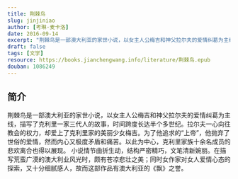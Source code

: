 ```yaml
---
title: 荆棘鸟
slug: jinjiniao
author: [考琳·麦卡洛]
date: 2016-09-14
excerpt: "荆棘鸟是一部澳大利亚的家世小说，以女主人公梅吉和神父拉尔夫的爱情纠葛为主线，描写了克利里一家三代人的故事，时间跨度长达半个多世纪。拉尔夫一心向往教会的权力，却爱上了克利里家的美丽少女梅吉。"
draft: false
tags: [文学]
resource: https://books.jianchengwang.info/literature/荆棘鸟.epub
douban: 1086249
---
```


## 简介

荆棘鸟是一部澳大利亚的家世小说，以女主人公梅吉和神父拉尔夫的爱情纠葛为主线，描写了克利里一家三代人的故事，时间跨度长达半个多世纪。拉尔夫一心向往教会的权力，却爱上了克利里家的美丽少女梅吉。为了他追求的“上帝”，他抛弃了世俗的爱情，然而内心又极度矛盾和痛苦。以此为中心，克利里家族十余名成员的悲欢离合也得以展现。 小说情节曲折生动，结构严密精巧，文笔清新婉丽。在描写荒蛮广漠的澳大利业风光时，颇有苍凉悲壮之美；同时女作家对女人爱情心态的探索，又十分细腻感人，故而这部作品有澳大利亚的《飘》之誉。